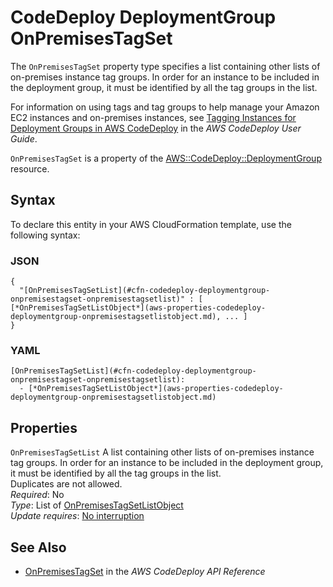 # CodeDeploy DeploymentGroup OnPremisesTagSet<a name="aws-properties-codedeploy-deploymentgroup-onpremisestagset"></a>

<a name="aws-properties-codedeploy-deploymentgroup-onpremisestagset-description"></a>The `OnPremisesTagSet` property type specifies a list containing other lists of on\-premises instance tag groups\. In order for an instance to be included in the deployment group, it must be identified by all the tag groups in the list\.

For information on using tags and tag groups to help manage your Amazon EC2 instances and on\-premises instances, see [Tagging Instances for Deployment Groups in AWS CodeDeploy](https://docs.aws.amazon.com/codedeploy/latest/userguide/instances-tagging.html) in the *AWS CodeDeploy User Guide*\.

<a name="aws-properties-codedeploy-deploymentgroup-onpremisestagset-inheritance"></a> `OnPremisesTagSet` is a property of the [AWS::CodeDeploy::DeploymentGroup](aws-resource-codedeploy-deploymentgroup.md) resource\.

## Syntax<a name="aws-properties-codedeploy-deploymentgroup-onpremisestagset-syntax"></a>

To declare this entity in your AWS CloudFormation template, use the following syntax:

### JSON<a name="aws-properties-codedeploy-deploymentgroup-onpremisestagset-syntax.json"></a>

```
{
  "[OnPremisesTagSetList](#cfn-codedeploy-deploymentgroup-onpremisestagset-onpremisestagsetlist)" : [ [*OnPremisesTagSetListObject*](aws-properties-codedeploy-deploymentgroup-onpremisestagsetlistobject.md), ... ] 
}
```

### YAML<a name="aws-properties-codedeploy-deploymentgroup-onpremisestagset-syntax.yaml"></a>

```
[OnPremisesTagSetList](#cfn-codedeploy-deploymentgroup-onpremisestagset-onpremisestagsetlist): 
  - [*OnPremisesTagSetListObject*](aws-properties-codedeploy-deploymentgroup-onpremisestagsetlistobject.md)
```

## Properties<a name="aws-properties-codedeploy-deploymentgroup-onpremisestagset-properties"></a>

`OnPremisesTagSetList`  <a name="cfn-codedeploy-deploymentgroup-onpremisestagset-onpremisestagsetlist"></a>
A list containing other lists of on\-premises instance tag groups\. In order for an instance to be included in the deployment group, it must be identified by all the tag groups in the list\.  
Duplicates are not allowed\.  
 *Required*: No  
 *Type*: List of [OnPremisesTagSetListObject](aws-properties-codedeploy-deploymentgroup-onpremisestagsetlistobject.md)   
 *Update requires*: [No interruption](using-cfn-updating-stacks-update-behaviors.md#update-no-interrupt)

## See Also<a name="aws-properties-codedeploy-deploymentgroup-onpremisestagset-seealso"></a>
+ [OnPremisesTagSet](https://docs.aws.amazon.com/codedeploy/latest/APIReference/API_OnPremisesTagSet.html) in the *AWS CodeDeploy API Reference*